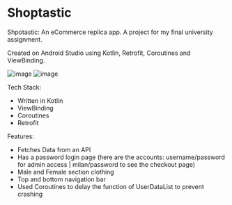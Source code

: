 # Shoptastic 

Shpotastic: An eCommerce replica app. A project for my final university assignment. 

Created on Android Studio using Kotlin, Retrofit, Coroutines and ViewBinding.

![image](https://github.com/Milan-Asad/Shoptastic-eCommerce-App/assets/79909176/dedab104-0da9-43e0-9bae-27dc81a78877)
![image](https://github.com/Milan-Asad/Shoptastic-eCommerce-App/assets/79909176/e0176d19-fd6d-4151-8d42-34811899fe24)



Tech Stack:
- Written in Kotlin
- ViewBinding 
- Coroutines
- Retrofit

Features:
- Fetches Data from an API
- Has a password login page (here are the accounts: username/password for admin access | milan/password to see the checkout page)
- Male and Female section clothing 
- Top and bottom navigation bar
- Used Coroutines to delay the function of UserDataList to prevent crashing
